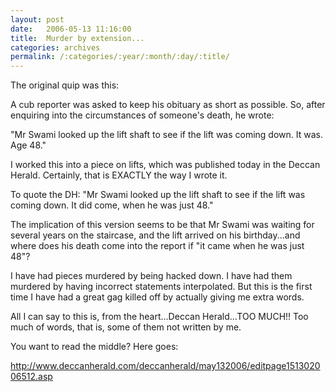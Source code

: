 ```yaml
---
layout: post
date:	2006-05-13 11:16:00
title:  Murder by extension...
categories: archives
permalink: /:categories/:year/:month/:day/:title/
---
```

The original quip was this:

A cub reporter was asked to keep his obituary as short as possible. So, after enquiring into the circumstances of someone's death, he wrote:


"Mr Swami looked up the lift shaft to see if the lift was coming down. It was. Age 48."



I worked this into a piece on lifts, which was published today in the Deccan Herald. Certainly, that is EXACTLY the way I wrote it. 

To quote the DH: "Mr Swami looked up the lift shaft to see if the lift was coming down. It did come, when he was just 48."

The implication of this version seems to be that Mr Swami was waiting for several years on the staircase, and the lift arrived on his birthday...and where does his death come into the report if "it came when he was just 48"?

I have had pieces murdered by being hacked down. I have had them murdered by having incorrect statements interpolated. But this is the first time I have had a great gag killed off by actually giving me extra words. 

All I can say to this is, from the heart...Deccan Herald...TOO MUCH!! 
Too much of words, that is, some of them not written by me. 

You want to read the middle? Here goes:

http://www.deccanherald.com/deccanherald/may132006/editpage151302006512.asp
